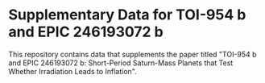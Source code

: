 # Supplementary Data for TOI-954 b and EPIC 246193072 b

This repository contains data that supplements the paper titled
"TOI-954 b and EPIC 246193072 b: Short-Period Saturn-Mass Planets that Test Whether Irradiation Leads to Inflation".

